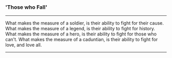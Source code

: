 ### 'Those who Fall'
----------------------

What makes the measure of a soldier, is their ability to fight for their cause.
What makes the measure of a legend, is their ability to fight for history.
What makes the measure of a hero, is their ability to fight for those who can't.
What makes the measure of a caduntian, is their ability to fight for love, and love all.

-------------------------------------------------
